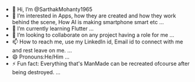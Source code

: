 - 👋 Hi, I’m @SarthakMohanty1965
- 👀 I’m interested in Apps, how they are created and how they work behind the scene, How AI is making smartphone smart etc ...
- 🌱 I’m currently learning Flutter ...
- 💞️ I’m looking to collaborate on any project having a role for me ...
- 📫 How to reach me, use my LinkedIn id, Email id to connect with me and rest leave on me. ...
- 😄 Pronouns:He/Him ...
- ⚡ Fun fact: Everything that's ManMade can be recreated ofcourse after being destroyed. ...

<!---
SarthakMohanty1965/SarthakMohanty1965 is a ✨ special ✨ repository because its `README.md` (this file) appears on your GitHub profile.
You can click the Preview link to take a look at your changes.
--->
